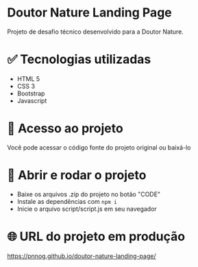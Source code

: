 # Doutor Nature Landing Page

Projeto de desafio técnico desenvolvido para a Doutor Nature. 

# :white_check_mark: Tecnologias utilizadas

- HTML 5
- CSS 3
- Bootstrap
- Javascript

# :open_file_folder: Acesso ao projeto

Você pode acessar o código fonte do projeto original ou baixá-lo

# :checkered_flag: Abrir e rodar o projeto

- Baixe os arquivos .zip do projeto no botão "CODE"
- Instale as dependências com `npm i`
- Inicie o arquivo script/script.js em seu navegador

# :globe_with_meridians: URL do projeto em produção
https://pnnog.github.io/doutor-nature-landing-page/
